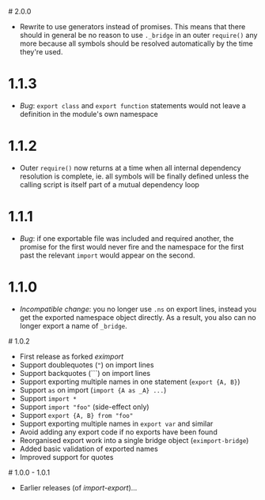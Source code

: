 # 2.0.0

- Rewrite to use generators instead of promises. This means that there should in
  general be no reason to use `._bridge` in an outer `require()` any more
  because all symbols should be resolved automatically by the time they're used.

# 1.1.3

- *Bug*: `export class` and `export function` statements would not leave a
  definition in the module's own namespace

# 1.1.2

- Outer `require()` now returns at a time when all internal dependency
  resolution is complete, ie. all symbols will be finally defined unless the
  calling script is itself part of a mutual dependency loop

# 1.1.1

- *Bug*: if one exportable file was included and required another, the promise
  for the first would never fire and the namespace for the first past the
  relevant `import` would appear on the second.

# 1.1.0

- *Incompatible change*: you no longer use `.ns` on export lines, instead you
  get the exported namespace object directly. As a result, you also can no
  longer export a name of `_bridge`.

# 1.0.2

- First release as forked _eximport_
- Support doublequotes (`"`) on import lines
- Support backquotes (```) on import lines
- Support exporting multiple names in one statement (`export {A, B}`)
- Support `as` on import (`import {A as _A} ...`)
- Support `import *`
- Support `import "foo"` (side-effect only)
- Support `export {A, B} from "foo"`
- Support exporting multiple names in `export var` and similar
- Avoid adding any export code if no exports have been found
- Reorganised export work into a single bridge object (`eximport-bridge`)
- Added basic validation of exported names
- Improved support for quotes

# 1.0.0 - 1.0.1

- Earlier releases (of _import-export_)...